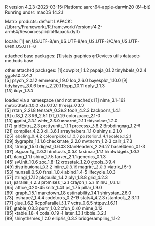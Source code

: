 R version 4.2.3 (2023-03-15)
Platform: aarch64-apple-darwin20 (64-bit)
Running under: macOS 14.2.1

Matrix products: default
LAPACK: /Library/Frameworks/R.framework/Versions/4.2-arm64/Resources/lib/libRlapack.dylib

locale:
[1] en_US.UTF-8/en_US.UTF-8/en_US.UTF-8/C/en_US.UTF-8/en_US.UTF-8

attached base packages:
[1] stats     graphics  grDevices utils     datasets  methods   base     

other attached packages:
 [1] cowplot_1.1.2    papaja_0.1.2     tinylabels_0.2.4 ggplot2_3.4.3   
 [5] psych_2.3.12     emmeans_1.9.0    loo_2.6.0        bayesplot_1.10.0
 [9] tidybayes_3.0.6  brms_2.20.1      Rcpp_1.0.11      dplyr_1.1.3     
[13] tidyr_1.3.0     

loaded via a namespace (and not attached):
 [1] nlme_3.1-162         matrixStats_1.0.0    xts_0.13.1           threejs_0.3.3       
 [5] rstan_2.21.8         tensorA_0.36.2       tools_4.2.3          backports_1.4.1     
 [9] utf8_1.2.3           R6_2.5.1             DT_0.29              colorspace_2.1-0    
[13] ggdist_3.3.1         withr_2.5.0          mnormt_2.1.1         tidyselect_1.2.0    
[17] gridExtra_2.3        prettyunits_1.1.1    processx_3.8.2       Brobdingnag_1.2-9   
[21] compiler_4.2.3       cli_3.6.1            arrayhelpers_1.1-0   shinyjs_2.1.0       
[25] labeling_0.4.2       colourpicker_1.3.0   posterior_1.4.1      scales_1.2.1        
[29] dygraphs_1.1.1.6     checkmate_2.2.0      mvtnorm_1.2-3        callr_3.7.3         
[33] stringr_1.5.0        digest_0.6.33        StanHeaders_2.26.27  base64enc_0.1-3     
[37] pkgconfig_2.0.3      htmltools_0.5.6      fastmap_1.1.1        htmlwidgets_1.6.2   
[41] rlang_1.1.1          shiny_1.7.5          farver_2.1.1         generics_0.1.3      
[45] svUnit_1.0.6         zoo_1.8-12           crosstalk_1.2.0      gtools_3.9.4        
[49] distributional_0.3.2 inline_0.3.19        magrittr_2.0.3       Matrix_1.5-3        
[53] munsell_0.5.0        fansi_1.0.4          abind_1.4-5          lifecycle_1.0.3     
[57] stringi_1.7.12       pkgbuild_1.4.2       plyr_1.8.8           grid_4.2.3          
[61] parallel_4.2.3       promises_1.2.1       crayon_1.5.2         miniUI_0.1.1.1      
[65] lattice_0.20-45      knitr_1.43           ps_1.7.5             pillar_1.9.0        
[69] igraph_1.5.1         markdown_1.8         estimability_1.4.1   shinystan_2.6.0     
[73] reshape2_1.4.4       codetools_0.2-19     stats4_4.2.3         rstantools_2.3.1.1  
[77] glue_1.6.2           RcppParallel_5.1.7   vctrs_0.6.5          httpuv_1.6.11       
[81] gtable_0.3.3         purrr_1.0.2          xfun_0.40            mime_0.12           
[85] xtable_1.8-4         coda_0.19-4          later_1.3.1          tibble_3.2.1        
[89] shinythemes_1.2.0    ellipsis_0.3.2       bridgesampling_1.1-2